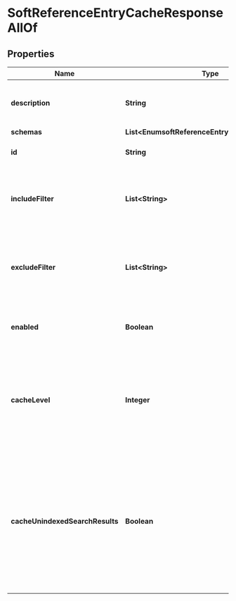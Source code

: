 

# SoftReferenceEntryCacheResponseAllOf


## Properties

| Name | Type | Description | Notes |
|------------ | ------------- | ------------- | -------------|
|**description** | **String** | A description for this Entry Cache |  [optional] |
|**schemas** | **List&lt;EnumsoftReferenceEntryCacheSchemaUrn&gt;** |  |  [optional] |
|**id** | **String** | Name of the Entry Cache |  [optional] |
|**includeFilter** | **List&lt;String&gt;** | The set of filters that define the entries that should be included in the cache. |  [optional] |
|**excludeFilter** | **List&lt;String&gt;** | The set of filters that define the entries that should be excluded from the cache. |  [optional] |
|**enabled** | **Boolean** | Indicates whether the Entry Cache is enabled. |  [optional] |
|**cacheLevel** | **Integer** | Specifies the cache level in the cache order if more than one instance of the cache is configured. |  [optional] |
|**cacheUnindexedSearchResults** | **Boolean** | Indicates whether the entry cache should be updated with entries that have been returned to the client during the course of processing an unindexed search. |  [optional] |



